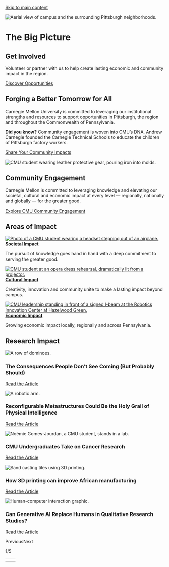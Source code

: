 [Skip to main content](https://www.cmu.edu/regional-impact#main-content)

![Aerial view of campus and the surrounding Pittsburgh neighborhoods.](https://www.cmu.edu/sites/default/files/styles/large_hero_1920x1080/public/2025-05/aerial-campus-1920x1080.jpg.webp?itok=zbIgRf3Q)

# The Big Picture

## Get Involved

Volunteer or partner with us to help create lasting economic and community impact in the region.

[Discover Opportunities](https://www.cmu.edu/regional-impact/community-engagement)

## Forging a Better Tomorrow for All

Carnegie Mellon University is committed to leveraging our institutional strengths and resources to support opportunities in Pittsburgh, the region and throughout the Commonwealth of Pennsylvania.

**Did you know?** Community engagement is woven into CMU’s DNA. Andrew Carnegie founded the Carnegie Technical Schools to educate the children of Pittsburgh factory workers.

[Share Your Community Impacts](https://www.cmu.edu/regional-impact/survey/index.html)

![CMU student wearing leather protective gear, pouring iron into molds.](https://www.cmu.edu/sites/default/files/styles/large_box_800_x_600/public/2025-05/iron-pour-800x600.jpg.webp?itok=b8AR9zq0)

## Community Engagement

Carnegie Mellon is committed to leveraging knowledge and elevating our societal, cultural and economic impact at every level — regionally, nationally and globally — for the greater good.

[Explore CMU Community Engagement](https://www.cmu.edu/regional-impact/community-engagement)

## Areas of Impact

[![Photo of a CMU student wearing a headset stepping out of an airplane.](https://www.cmu.edu/sites/default/files/styles/large_testimonial_grid_384x256/public/2025-05/darpa-900x600.jpg.webp?itok=jzWjLU_k)**Societal Impact**](https://www.cmu.edu/regional-impact/societal-impact)

The pursuit of knowledge goes hand in hand with a deep commitment to serving the greater good.

[![CMU student at an opera dress rehearsal, dramatically lit from a projector.](https://www.cmu.edu/sites/default/files/styles/large_testimonial_grid_384x256/public/2025-05/opera-dress-rehearsal-900x600.jpg.webp?itok=LLrDmV-M)**Cultural Impact**](https://www.cmu.edu/regional-impact/cultural-impact)

Creativity, innovation and community unite to make a lasting impact beyond campus.

[![CMU leadership standing in front of a signed I-beam at the Robotics Innovation Center at Hazelwood Green.](https://www.cmu.edu/sites/default/files/styles/large_testimonial_grid_384x256/public/2025-05/ric-ceremony-900x600.jpg.webp?itok=c6As9hUS)**Economic Impact**](https://www.cmu.edu/regional-impact/economic-impact)

Growing economic impact locally, regionally and across Pennsylvania.

## Research Impact

![A row of dominoes. ](https://www.cmu.edu/sites/default/files/styles/large_banner_1600x900/public/2025-05/researchstory.jpg.webp?itok=d8mH12_G)

### The Consequences People Don’t See Coming (But Probably Should)

[Read the Article](https://www.cmu.edu/news/stories/archives/2025/april/the-consequences-people-dont-see-coming-but-probably-should)

![A robotic arm.](https://www.cmu.edu/sites/default/files/styles/large_banner_1600x900/public/2025-05/researchstory2.jpg.webp?itok=sO-ENrNP)

### Reconfigurable Metastructures Could Be the Holy Grail of Physical Intelligence

[Read the Article](https://www.cmu.edu/news/stories/archives/2025/may/reconfigurable-metastructures-could-be-the-holy-grail-of-physical-intelligence)

![Noémie Gomes-Jourdan, a CMU student, stands in a lab. ](https://www.cmu.edu/sites/default/files/styles/large_banner_1600x900/public/2025-05/researchstory3.jpg.webp?itok=_TnyJy1b)

### CMU Undergraduates Take on Cancer Research

[Read the Article](https://www.cmu.edu/news/stories/archives/2025/may/cmu-undergraduates-take-on-cancer-research)

![Sand casting tiles using 3D printing.](https://www.cmu.edu/sites/default/files/styles/large_banner_1600x900/public/2025-05/researchstory4.jpg.webp?itok=WU-Zx6eH)

### How 3D printing can improve African manufacturing

[Read the Article](https://engineering.cmu.edu/news-events/news/2025/05/06-african-manufacturing.html)

![Human-computer interaction graphic. ](https://www.cmu.edu/sites/default/files/styles/large_banner_1600x900/public/2025-05/researchstory5.jpg.webp?itok=JlPyBhHx)

### Can Generative AI Replace Humans in Qualitative Research Studies?

[Read the Article](https://www.cmu.edu/news/stories/archives/2025/may/can-generative-ai-replace-humans-in-qualitative-research-studies)

PreviousNext

1/5

|     |     |
| --- | --- |
|  |  |
